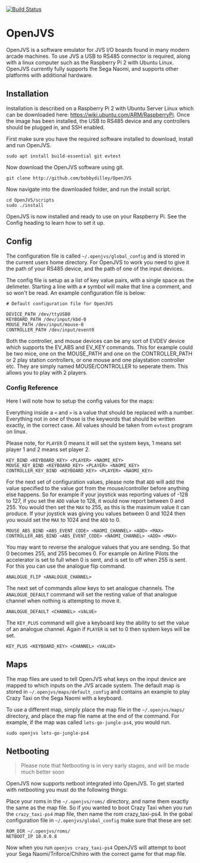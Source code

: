 [![Build Status](https://travis-ci.com/bobbydilley/OpenJVS.svg?branch=master)](https://travis-ci.com/bobbydilley/OpenJVS)

# OpenJVS

OpenJVS is a software emulator for JVS I/O boards found in many modern arcade machines. To use JVS a USB to RS485 connector is required, along with a linux computer such as the Raspberry Pi 2 with Ubuntu Linux. OpenJVS currently fully supports the Sega Naomi, and supports other platforms with additional hardware.

## Installation

Installation is described on a Raspberry Pi 2 with Ubuntu Server Linux which can be downloaded here: https://wiki.ubuntu.com/ARM/RaspberryPi. Once the image has been installed, the USB to RS485 device and any controllers should be plugged in, and SSH enabled.

First make sure you have the required software installed to download, install and run OpenJVS.

```
sudo apt install build-essential git evtest
```

Now download the OpenJVS software using git.

```
git clone http://github.com/bobbydilley/OpenJVS
```

Now navigate into the downloaded folder, and run the install script.

```
cd OpenJVS/scripts
sudo ./install
```

OpenJVS is now installed and ready to use on your Raspberry Pi. See the Config heading to learn how to set it up.

## Config

The configuration file is called `~/.openjvs/global_config` and is stored in the current users home directory. For OpenJVS to work you need to give it the path of your RS485 device, and the path of one of the input devices.

The config file is setup as a list of key value pairs, with a single space as the delimeter. Starting a line with a `#` symbol will make that line a comment, and so won't be read. An example configuration file is below:

```
# Default configuration file for OpenJVS

DEVICE_PATH /dev/ttyUSB0
KEYBOARD_PATH /dev/input/kbd-0
MOUSE_PATH /dev/input/mouse-0
CONTROLLER_PATH /dev/input/event0
```

Both the controller, and mouse devices can be any sort of EVDEV device which supports the EV_ABS and EV_KEY commands. This for example could be two mice, one on the MOUSE_PATH and one on the CONTROLLER_PATH or 2 play station controllers, or one mouse and one playstation controller etc. They are simply named MOUSE/CONTROLLER to seperate them. This allows you to play with 2 players.

### Config Reference

Here I will note how to setup the config values for the maps:

Everything inside a `<` and `>` is a value that should be replaced with a number. Everything not in one of those is the keywords that should be written exactly, in the correct case. All values should be taken from `evtest` program on linux.

Please note, for `PLAYER` 0 means it will set the system keys, 1 means set player 1 and 2 means set player 2.

```
KEY_BIND <KEYBOARD_KEY> <PLAYER> <NAOMI_KEY>
MOUSE_KEY_BIND <KEYBOARD_KEY> <PLAYER> <NAOMI_KEY>
CONTROLLER_KEY_BIND <KEYBOARD_KEY> <PLAYER> <NAOMI_KEY>
```

For the next set of configuration values, please note that `ADD` will add the value specified to the value got from the mouse/controller before anything else happens. So for example if your joystick was reporting values of -128 to 127, if you set the `ADD` value to 128, it would now report between 0 and 255. You would then set the `MAX` to 255, as this is the maximum value it can produce. If your joystick was giving you values between 0 and 1024 then you would set the `MAX` to 1024 and the `ADD` to 0.

```
MOUSE_ABS_BIND <ABS_EVENT_CODE> <NAOMI_CHANNEL> <ADD> <MAX>
CONTROLLER_ABS_BIND <ABS_EVENT_CODE> <NAOMI_CHANNEL> <ADD> <MAX>
```

You may want to reverse the analogue values that you are sending. So that 0 becomes 255, and 255 becomes 0. For example on Airline Pilots the accelerator is set to full when 0 is sent, and is set to off when 255 is sent. For this you can use the analogue flip  command.


```
ANALOGUE_FLIP <ANALOGUE_CHANNEL>
```

The next set of commands allow keys to set analogue channels. The `ANALOGUE_DEFAULT` command will set the resting value of that analogue channel when nothing is attempting to move it.

```
ANALOGUE_DEFAULT <CHANNEL> <VALUE>
```

The `KEY_PLUS` command will give a keyboard key the ability to set the value of an analogue channel. Again if `PLAYER` is set to 0 then system keys will be set.

```
KEY_PLUS <KEYBOARD_KEY> <CHANNEL> <VALUE>
```

## Maps

The map files are used to tell OpenJVS what keys on the input device are mapped to which inputs on the JVS arcade system. The default map is stored in `~/.openjvs/maps/default_config` and contains an example to play Crazy Taxi on the Sega Naomi with a keyboard. 

To use a different map, simply place the map file in the `~/.openjvs/maps/` directory, and place the map file name at the end of the command. For example, if the map was called `lets-go-jungle-ps4`, you would run.

```
sudo openjvs lets-go-jungle-ps4
```

## Netbooting

> Please note that Netbooting is in very early stages, and will be made much better soon

OpenJVS now supports netboot integrated into OpenJVS. To get started with netbooting you must do the following things:

Place your roms in the `~/.openjvs/roms/` directory, and name them exactly the same as the map file. So if you wanted to boot Crazy Taxi when you run the `crazy_taxi-ps4` map file, then name the rom crazy_taxi-ps4.
In the gobal configuration file in `~/.openjvs/global_config` make sure that these are set:
```
ROM_DIR ~/.openjvs/roms/
NETBOOT_IP 10.0.0.8
```

Now when you run `openjvs crazy_taxi-ps4` OpenJVS will attempt to boot your Sega Naomi/Triforce/Chihiro with the correct game for that map file.
